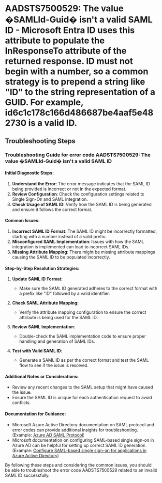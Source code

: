 # AADSTS7500529: The value �SAMLId-Guid� isn't a valid SAML ID - Microsoft Entra ID uses this attribute to populate the InResponseTo attribute of the returned response. ID must not begin with a number, so a common strategy is to prepend a string like "ID" to the string representation of a GUID. For example, id6c1c178c166d486687be4aaf5e482730 is a valid ID.


## Troubleshooting Steps
### Troubleshooting Guide for error code AADSTS7500529: The value �SAMLId-Guid� isn't a valid SAML ID

#### Initial Diagnostic Steps:
1. **Understand the Error**: The error message indicates that the SAML ID being provided is incorrect or not in the expected format.
2. **Review Configuration**: Check the configuration settings related to Single Sign-On and SAML integration.
3. **Check Usage of SAML ID**: Verify how the SAML ID is being generated and ensure it follows the correct format.

#### Common Issues:
1. **Incorrect SAML ID Format**: The SAML ID might be incorrectly formatted, starting with a number instead of a valid prefix.
2. **Misconfigured SAML Implementation**: Issues with how the SAML integration is implemented can lead to incorrect SAML IDs.
3. **Missing Attribute Mapping**: There might be missing attribute mappings causing the SAML ID to be populated incorrectly.

#### Step-by-Step Resolution Strategies:
1. **Update SAML ID Format**:
   - Make sure the SAML ID generated adheres to the correct format with a prefix like "ID" followed by a valid identifier.
  
2. **Check SAML Attribute Mapping**:
   - Verify the attribute mapping configuration to ensure the correct attribute is being used for the SAML ID.

3. **Review SAML Implementation**:
   - Double-check the SAML implementation code to ensure proper handling and generation of SAML IDs.

4. **Test with Valid SAML ID**:
   - Generate a SAML ID as per the correct format and test the SAML flow to see if the issue is resolved.

#### Additional Notes or Considerations:
- Review any recent changes to the SAML setup that might have caused the issue.
- Ensure the SAML ID is unique for each authentication request to avoid conflicts.

#### Documentation for Guidance:
- Microsoft Azure Active Directory documentation on SAML protocol and error codes can provide additional insights for troubleshooting. (Example: [Azure AD SAML Protocol](https://docs.microsoft.com/en-us/azure/active-directory/hybrid/how-to-connect-fed-saml-settings))
- Microsoft documentation on configuring SAML-based single sign-on in Azure AD can be helpful for setting up correct SAML ID generation. (Example: [Configure SAML-based single sign-on for applications in Azure Active Directory](https://docs.microsoft.com/en-us/azure/active-directory/manage-apps/configure-single-sign-on))

By following these steps and considering the common issues, you should be able to troubleshoot the error code AADSTS7500529 related to an invalid SAML ID successfully.